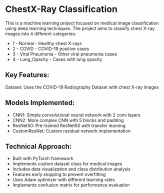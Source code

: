 # ChestX-Ray Classification
This is a machine learning project focused on medical image classification using deep learning techniques. The project aims to classify chest X-ray images into 4 different categories:
* 1 - Normal - Healthy chest X-rays
* 2 - COVID - COVID-19 positive cases
* 3 - Viral Pneumonia - Other viral pneumonia cases
* 4 - Lung_Opacity - Cases with lung opacity
## Key Features:
Dataset: Uses the COVID-19 Radiography Dataset with chest X-ray images
## Models Implemented:
* CNN1: Simple convolutional neural network with 2 conv layers
* CNN2: More complex CNN with 5 blocks and padding
* ResNet50: Pre-trained ResNet50 with transfer learning
* CustomResNet: Custom residual network implementation
## Technical Approach:
* Built with PyTorch framework
* Implements custom dataset class for medical images
* Includes data visualization and class distribution analysis
* Features early stopping to prevent overfitting
* Uses Adam optimizer with different learning rates
* Implements confusion matrix for performance evaluation
